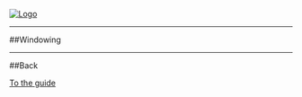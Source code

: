 [![Logo]({{{rel_path}}}images/logo.png)]({{{rel_path}}}index.html#guide)

---

##Windowing


---

##Back

[To the guide]({{{rel_path}}}index.html#guide)

<br/><br/><br/>
<br/><br/><br/>